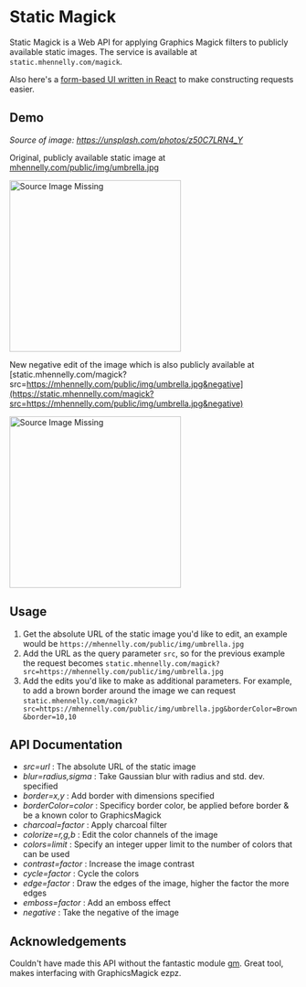 # Static Magick

Static Magick is a Web API for applying Graphics Magick filters
to publicly available static images. The service is available
at ```static.mhennelly.com/magick```.

Also here's a [form-based UI written in React](https://static.mhennelly.com) to
make constructing requests easier.

## Demo

*Source of image: https://unsplash.com/photos/z50C7LRN4_Y*

Original, publicly available static image at [mhennelly.com/public/img/umbrella.jpg](https://mhennelly.com/umbrella.jpg)

<img src='https://mhennelly.com/public/img/umbrella.jpg' width='300px' alt='Source Image Missing'/>

New negative edit of the image which is also publicly available at
[static.mhennelly.com/magick?src=https://mhennelly.com/public/img/umbrella.jpg&negative](https://static.mhennelly.com/magick?src=https://mhennelly.com/public/img/umbrella.jpg&negative)

<img src='https://static.mhennelly.com/magick?src=https://mhennelly.com/public/img/umbrella.jpg&negative' width='300px' alt='Source Image Missing'/>

## Usage

1. Get the absolute URL of the static image you'd like to edit,
an example would be ```https://mhennelly.com/public/img/umbrella.jpg```
2. Add the URL as the query parameter ```src```, so for the
previous example the request becomes ```static.mhennelly.com/magick?src=https://mhennelly.com/public/img/umbrella.jpg```
3. Add the edits you'd like to make as additional parameters. For example, to add a brown
border around the image we can request 
```static.mhennelly.com/magick?src=https://mhennelly.com/public/img/umbrella.jpg&borderColor=Brown&border=10,10```

## API Documentation

- *src=url* : The absolute URL of the static image
- *blur=radius,sigma* : Take Gaussian blur with radius and std. dev. specified
- *border=x,y* : Add border with dimensions specified
- *borderColor=color* : Specificy border color, be applied before border & be a known color to
GraphicsMagick
- *charcoal=factor* : Apply charcoal filter
- *colorize=r,g,b* : Edit the color channels of the image
- *colors=limit* : Specify an integer upper limit to the number of colors that can be used
- *contrast=factor* : Increase the image contrast
- *cycle=factor* : Cycle the colors
- *edge=factor* : Draw the edges of the image, higher the factor the more edges
- *emboss=factor* : Add an emboss effect
- *negative* : Take the negative of the image

## Acknowledgements

Couldn't have made this API without the fantastic module [gm](https://aheckmann.github.io/gm/).
Great tool, makes interfacing with GraphicsMagick ezpz.

